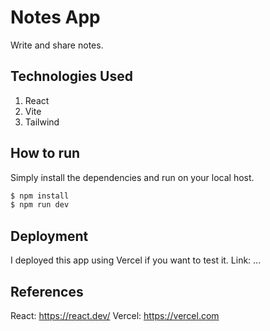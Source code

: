 # Notes App

Write and share notes.


## Technologies Used

1. React
2. Vite
3. Tailwind

## How to run

Simply install the dependencies and run on your local host.
```bash
$ npm install
$ npm run dev
```

## Deployment

I deployed this app using Vercel if you want to test it.
Link: ...

## References

React: https://react.dev/
Vercel: https://vercel.com